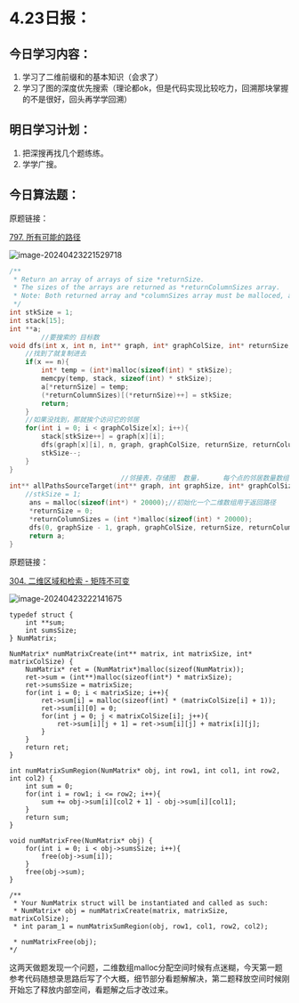 # 4.23日报：

## 今日学习内容：

1. 学习了二维前缀和的基本知识（会求了）
2. 学习了图的深度优先搜索（理论都ok，但是代码实现比较吃力，回溯那块掌握的不是很好，回头再学学回溯）

## 明日学习计划：

1. 把深搜再找几个题练练。
2. 学学广搜。

## 今日算法题：

原题链接：

[797. 所有可能的路径](https://leetcode.cn/problems/all-paths-from-source-to-target/)

![image-20240423221529718](https://gitee.com/liu-bingduo/pic-bed/raw/master/img/image-20240423221529718.png)

```c
/**
 * Return an array of arrays of size *returnSize.
 * The sizes of the arrays are returned as *returnColumnSizes array.
 * Note: Both returned array and *columnSizes array must be malloced, assume caller calls free().
 */
int stkSize = 1;
int stack[15];
int **a;
        //要搜索的 目标数  
void dfs(int x, int n, int** graph, int* graphColSize, int* returnSize, int** returnColumnSizes){
    //找到了就复制进去
    if(x == n){ 
        int* temp = (int*)malloc(sizeof(int) * stkSize);
        memcpy(temp, stack, sizeof(int) * stkSize);
        a[*returnSize] = temp;
        (*returnColumnSizes)[(*returnSize)++] = stkSize;
        return;
    }
    //如果没找到，那就挨个访问它的邻居
    for(int i = 0; i < graphColSize[x]; i++){
        stack[stkSize++] = graph[x][i];
        dfs(graph[x][i], n, graph, graphColSize, returnSize, returnColumnSizes);
        stkSize--;
    }
}
                            //邻接表，存储图  数量，     每个点的邻居数量数组 几条路，返回路径的数量     存的每一条路的大小
int** allPathsSourceTarget(int** graph, int graphSize, int* graphColSize, int* returnSize, int** returnColumnSizes) {
    //stkSize = 1;
     ans = malloc(sizeof(int*) * 20000);//初始化一个二维数组用于返回路径
     *returnSize = 0;
     *returnColumnSizes = (int *)malloc(sizeof(int) * 20000);
     dfs(0, graphSize - 1, graph, graphColSize, returnSize, returnColumnSizes);
     return a;
}
```

原题链接：

[304. 二维区域和检索 - 矩阵不可变](https://leetcode.cn/problems/range-sum-query-2d-immutable/)

![image-20240423222141675](https://gitee.com/liu-bingduo/pic-bed/raw/master/img/image-20240423222141675.png)

```
typedef struct {
    int **sum;
    int sumsSize;
} NumMatrix;

NumMatrix* numMatrixCreate(int** matrix, int matrixSize, int* matrixColSize) {
    NumMatrix* ret = (NumMatrix*)malloc(sizeof(NumMatrix));
    ret->sum = (int**)malloc(sizeof(int*) * matrixSize);
    ret->sumsSize = matrixSize;
    for(int i = 0; i < matrixSize; i++){
        ret->sum[i] = malloc(sizeof(int) * (matrixColSize[i] + 1));
        ret->sum[i][0] = 0;    
        for(int j = 0; j < matrixColSize[i]; j++){       
            ret->sum[i][j + 1] = ret->sum[i][j] + matrix[i][j];
        }
    }
    return ret;
}

int numMatrixSumRegion(NumMatrix* obj, int row1, int col1, int row2, int col2) {
    int sum = 0;
    for(int i = row1; i <= row2; i++){
        sum += obj->sum[i][col2 + 1] - obj->sum[i][col1];
    }
    return sum;
}

void numMatrixFree(NumMatrix* obj) {
    for(int i = 0; i < obj->sumsSize; i++){
        free(obj->sum[i]);
    }
    free(obj->sum);
}

/**
 * Your NumMatrix struct will be instantiated and called as such:
 * NumMatrix* obj = numMatrixCreate(matrix, matrixSize, matrixColSize);
 * int param_1 = numMatrixSumRegion(obj, row1, col1, row2, col2);
 
 * numMatrixFree(obj);
*/
```

这两天做题发现一个问题，二维数组malloc分配空间时候有点迷糊，今天第一题参考代码随想录思路后写了个大概，细节部分看题解解决，第二题释放空间时候刚开始忘了释放内部空间，看题解之后才改过来。